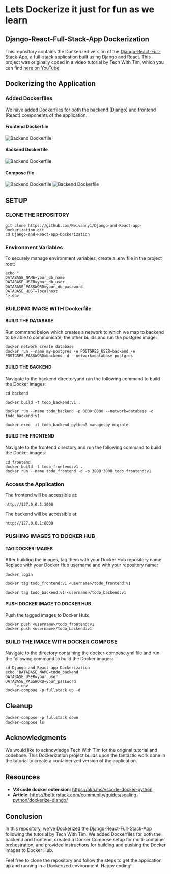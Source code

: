 # Lets Dockerize it just for fun as we learn
## Django-React-Full-Stack-App Dockerization

This repository contains the Dockerized version of the [Django-React-Full-Stack-App](https://github.com/techwithtim/Django-React-Full-Stack-App), a full-stack application built using Django and React. This project was originally coded in a video tutorial by Tech With Tim, which you can find [here on YouTube](https://www.youtube.com/watch?v=c-QsfbznSXI&t=9s).


## Dockerizing the Application

### Added Dockerfiles

We have added Dockerfiles for both the backend (Django) and frontend (React) components of the application.

#### Frontend Dockerfile
![Backend Dockerfile](./screenshots/fronted.png)

#### Backend Dockerfile
![Backend Dockerfile](./screenshots/backend.png)

#### Compose file
![Backend Dockerfile](./screenshots/composeA.png)
![Backend Dockerfile](./screenshots/composeB.png)

## SETUP
### CLONE THE REPOSITORY
    git clone https://github.com/Neivanny1/Django-and-React-app-Dockerization.git
    cd Django-and-React-app-Dockerization
### Environment Variables
To securely manage environment variables, create a .env file in the project root:

    echo "
    DATABASE_NAME=your_db_name
    DATABASE_USER=your_db_user
    DATABASE_PASSWORD=your_db_password
    DATABASE_HOST=localhost
    ">.env

### BUILDING IMAGE WITH Dockerfile
#### BUILD THE DATABASE
Run command below which creates a network to which we map to backend to be able to communicate, the other builds and run the postgres image:

    docker network create database
    docker run --name my-postgres -e POSTGRES_USER=backend -e POSTGRES_PASSWORD=backend -d --network=database postgres

#### BUILD THE BACKEND
Navigate to the backend directoryand run the following command to build the Docker images:

    cd backend

    docker build -t todo_backend:v1 .

    docker run --name todo_backend -p 8000:8000 --network=database -d todo_backend:v1

    docker exec -it todo_backend python3 manage.py migrate

#### BUILD THE FRONTEND
Navigate to the frontend directory and run the following command to build the Docker images:

    cd frontend
    docker build -t todo_frontend:v1 .
    docker run --name todo_frontend -d -p 3000:3000 todo_frontend:v1

### Access the Application
The frontend will be accessible at:

    http://127.0.0.1:3000
The backend will be accessible at:
    
    http://127.0.0.1:8000

### PUSHING IMAGES TO DOCKER HUB
#### TAG DOCKER IMAGES
After building the images, tag them with your Docker Hub repository name. Replace <username> with your Docker Hub username and <repository> with your repository name:

    docker login

    docker tag todo_frontend:v1 <username>/todo_frontend:v1

    docker tag todo_backend:v1 <username>/todo_backend:v1

#### PUSH DOCKER IMAGE TO DOCKER HUB
Push the tagged images to Docker Hub:

    docker push <username>/todo_frontend:v1
    docker push <username>/todo_backend:v1

### BUILD THE IMAGE WITH DOCKER COMPOSE
Navigate to the directory containing the docker-compose.yml file and run the following command to build the Docker images:

    cd Django-and-React-app-Dockerization
    echo "DATABASE_NAME=todo_backend
    DATABASE_USER=your_user
    DATABASE_PASSWORD=your_password
        ">.env
    docker-compose -p fullstack up -d

## Cleanup

    docker-compose -p fullstack down
    docker-compose ls

## Acknowledgments
We would like to acknowledge Tech With Tim for the original tutorial and codebase. This Dockerization project builds upon the fantastic work done in the tutorial to create a containerized version of the application.
## Resources
- **VS code docker extension**: https://aka.ms/vscode-docker-python
- **Article**: https://betterstack.com/community/guides/scaling-python/dockerize-django/

## Conclusion
In this repository, we've Dockerized the Django-React-Full-Stack-App following the tutorial by Tech With Tim. We added Dockerfiles for both the backend and frontend, created a Docker Compose setup for multi-container orchestration, and provided instructions for building and pushing the Docker images to Docker Hub.

Feel free to clone the repository and follow the steps to get the application up and running in a Dockerized environment. Happy coding!
